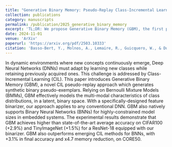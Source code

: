 ```yaml
---
title: "Generative Binary Memory: Pseudo-Replay Class-Incremental Learning on Binarized Embeddings"
collection: publications
category: manuscripts
permalink: /publication/2025_generative_binary_memory
excerpt: 'TL;DR: We propose Generative Binary Memory (GBM), the first pseudo-replay method tailored for Binary Neural Networks in Class-Incremental Learning. Using Bernoulli Mixture Models, GBM generates compact binary samples and improves accuracy by up to +3.1% while using 4.7× less memory on CORE50—setting a new state of the art.'
date: 2024-11-01
venue: 'ArXiv'
paperurl: 'https://arxiv.org/pdf/2503.10333'
citation: 'Basso-Bert, Y., Molnos, A., Lemaire, R., Guicquero, W., & Dupret, A. (2025). Generative Binary Memory: Pseudo-Replay Class-Incremental Learning on Binarized Embeddings. arXiv preprint arXiv:2503.10333.'
---
```

In dynamic environments where new concepts continuously emerge, Deep Neural Networks (DNNs) must adapt by learning new classes while retaining previously acquired ones. This challenge is addressed by Class-Incremental Learning (CIL). This paper introduces Generative Binary Memory (GBM), a novel CIL pseudo-replay approach which generates synthetic binary pseudo-exemplars. Relying on Bernoulli Mixture Models (BMMs), GBM effectively models the multi-modal characteristics of class distributions, in a latent, binary space. With a specifically-designed feature binarizer, our approach applies to any conventional DNN. GBM also natively supports Binary Neural Networks (BNNs) for highly-constrained model sizes in embedded systems. The experimental results demonstrate that GBM achieves higher than state-of-the-art average accuracy on CIFAR100 (+2.9%) and TinyImageNet (+1.5%) for a ResNet-18 equipped with our binarizer. GBM also outperforms emerging CIL methods for BNNs, with +3.1% in final accuracy and x4.7 memory reduction, on CORE50.
